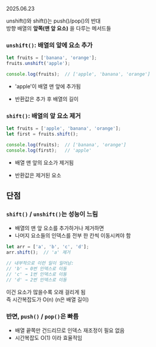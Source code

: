 2025.06.23

unshift()와 shift()는 push()/pop()의 반대<br> 방향
배열의 **앞쪽(맨 앞 요소)** 을 다루는 메서드들

### ``unshift()``: 배열의 앞에 요소 추가
```js
let fruits = ['banana', 'orange'];
fruits.unshift('apple');

console.log(fruits);  // ['apple', 'banana', 'orange']
```
- 'apple'이 배열 맨 앞에 추가됨

- 반환값은 추가 후 배열의 길이

### ``shift()``: 배열의 앞 요소 제거
```js
let fruits = ['apple', 'banana', 'orange'];
let first = fruits.shift();

console.log(fruits);  // ['banana', 'orange']
console.log(first);   // 'apple'
```
- 배열 맨 앞의 요소가 제거됨

- 반환값은 제거된 요소


## 단점
### ``shift()`` / ``unshift()``는 성능이 느림
- 배열의 맨 앞 요소를 추가하거나 제거하면
- 나머지 요소들의 인덱스를 전부 한 칸씩 이동시켜야 함
```js
let arr = ['a', 'b', 'c', 'd'];
arr.shift();  // 'a' 제거

// 내부적으로 이런 일이 일어남:
// 'b' → 0번 인덱스로 이동
// 'c' → 1번 인덱스로 이동
// 'd' → 2번 인덱스로 이동
```
이건 요소가 많을수록 오래 걸리게 됨
<br>
즉 시간복잡도가 O(n) (n은 배열 길이)

### 반면, ``push()`` / ``pop()``은 빠름
- 배열 끝쪽만 건드리므로 인덱스 재조정이 필요 없음
- 시간복잡도 O(1) 이라 효율적임